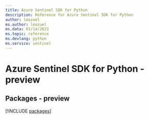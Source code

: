 ```yaml
---
title: Azure Sentinel SDK for Python
description: Reference for Azure Sentinel SDK for Python
author: lmazuel
ms.author: lmazuel
ms.data: 03/14/2023
ms.topic: reference
ms.devlang: python
ms.service: sentinel
---
```

# Azure Sentinel SDK for Python - preview
## Packages - preview
[!INCLUDE [packages](sentinel-index.md)]